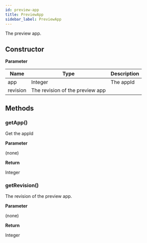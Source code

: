 ```yaml
---
id: preview-app
title: PreviewApp
sidebar_label: PreviewApp
---
```


The preview app.

## Constructor

**Parameter**


| Name| Type| Description |
| --- | --- | --- |
| app | Integer | The appId|
| revision | The revision of the preview app|

## Methods

### getApp()

Get the appId

**Parameter**

(none)

**Return**

Integer

### getRevision()

The revision of the preview app.

**Parameter**

(none)

**Return**

Integer